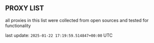 ## PROXY LIST

all proxies in this list were collected from open sources and tested for functionality

last update: `2025-01-22 17:19:59.514847+00:00` UTC